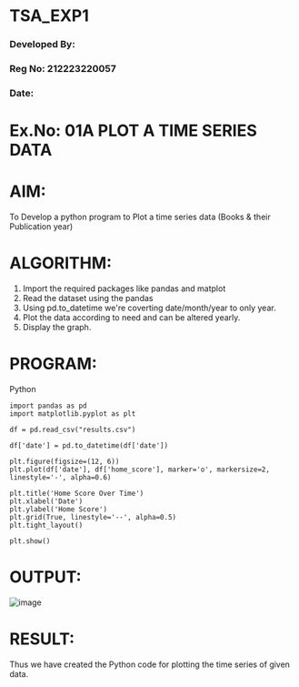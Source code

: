 # TSA_EXP1

### Developed By: 
### Reg No: 212223220057
###  Date: 
# Ex.No: 01A PLOT A TIME SERIES DATA

# AIM:
To Develop a python program to Plot a time series data (Books & their Publication year)
# ALGORITHM:
1. Import the required packages like pandas and matplot
2. Read the dataset using the pandas
3. Using pd.to_datetime we're coverting date/month/year to only year.
4. Plot the data according to need and can be altered yearly.
5. Display the graph.

# PROGRAM:
Python

```
import pandas as pd
import matplotlib.pyplot as plt

df = pd.read_csv("results.csv")

df['date'] = pd.to_datetime(df['date'])

plt.figure(figsize=(12, 6))
plt.plot(df['date'], df['home_score'], marker='o', markersize=2, linestyle='-', alpha=0.6)

plt.title('Home Score Over Time')
plt.xlabel('Date')
plt.ylabel('Home Score')
plt.grid(True, linestyle='--', alpha=0.5)
plt.tight_layout()

plt.show()

```

# OUTPUT:

![image](https://github.com/user-attachments/assets/6ba6fe40-2fda-490a-952c-033d6f2b0408)

# RESULT:
Thus we have created the Python code for plotting the time series of given data.
